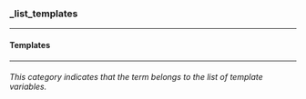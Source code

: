 ### _list_templates



------
#### Templates



------
###### This category indicates that the term belongs to the list of template variables.